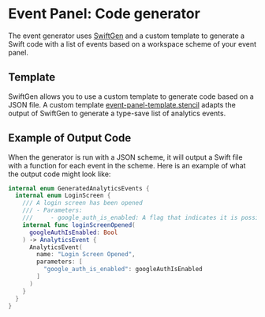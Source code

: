 # Event Panel: Code generator

The event generator uses [SwiftGen](https://github.com/SwiftGen/) and a custom template to generate a Swift code with a list of events based on a workspace scheme of your event panel. 

## Template

SwiftGen allows you to use a custom template to generate code based on a JSON file. A custom template [event-panel-template.stencil](https://github.com/event-panel/event-panel-codegenerator/blob/main/Swiftgen/event-panel-template.stencil) adapts the output of SwiftGen to generate a type-save list of analytics events.

## Example of Output Code

When the generator is run with a JSON scheme, it will output a Swift file with a function for each event in the scheme. Here is an example of what the output code might look like:

```swift
internal enum GeneratedAnalyticsEvents {
  internal enum LoginScreen {
    /// A login screen has been opened
    /// - Parameters:
    ///     - google_auth_is_enabled: A flag that indicates it is possible to login with Google
    internal func loginScreenOpened(
      googleAuthIsEnabled: Bool
    ) -> AnalyticsEvent {
      AnalyticsEvent(
        name: "Login Screen Opened",
        parameters: [ 
          "google_auth_is_enabled": googleAuthIsEnabled
        ]
      )
    }
  }
}
```
